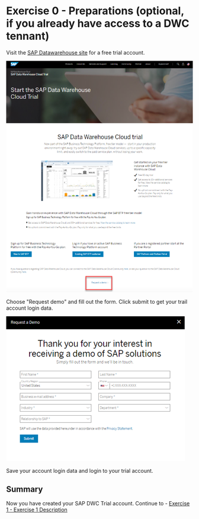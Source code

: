 # Exercise 0 - Preparations (optional, if you already have access to a DWC tennant)

Visit the [SAP Datawarehouse site](https://www.sap.com/products/technology-platform/data-warehouse-cloud/trial.html) for a free trial account.

![Web site](/exercises/ex0/images/0.png)

Choose "Request demo" and fill out the form. Click submit to get your trail account login data.

![Web site](/exercises/ex0/images/1.png)

Save your account login data and login to your trial account.

## Summary

Now you have created your SAP DWC Trial account.
Continue to - [Exercise 1 - Exercise 1 Description](../ex1/README.md)
